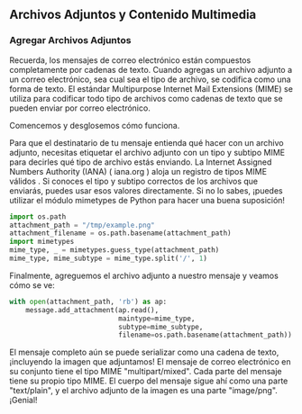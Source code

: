 ## Archivos Adjuntos y Contenido Multimedia

### Agregar Archivos Adjuntos

Recuerda, los mensajes de correo electrónico están compuestos completamente por cadenas de texto. Cuando agregas un archivo adjunto a un correo electrónico, sea cual sea el tipo de archivo, se codifica como una forma de texto. El estándar Multipurpose Internet Mail Extensions (MIME) se utiliza para codificar todo tipo de archivos como cadenas de texto que se pueden enviar por correo electrónico.

Comencemos y desglosemos cómo funciona.

Para que el destinatario de tu mensaje entienda qué hacer con un archivo adjunto, necesitas etiquetar el archivo adjunto con un tipo y subtipo MIME para decirles qué tipo de archivo estás enviando. La Internet Assigned Numbers Authority (IANA) (
iana.org
) aloja un registro de 
tipos MIME válidos
. Si conoces el tipo y subtipo correctos de los archivos que enviarás, puedes usar esos valores directamente. Si no lo sabes, ¡puedes utilizar el módulo mimetypes de Python para hacer una buena suposición!

```python
import os.path
attachment_path = "/tmp/example.png"
attachment_filename = os.path.basename(attachment_path)
import mimetypes
mime_type, _ = mimetypes.guess_type(attachment_path)
mime_type, mime_subtype = mime_type.split('/', 1)
```

Finalmente, agreguemos el archivo adjunto a nuestro mensaje y veamos cómo se ve:

```python
with open(attachment_path, 'rb') as ap:
    message.add_attachment(ap.read(),
                           maintype=mime_type,
                           subtype=mime_subtype,
                           filename=os.path.basename(attachment_path))
```

El mensaje completo aún se puede serializar como una cadena de texto, ¡incluyendo la imagen que adjuntamos! El mensaje de correo electrónico en su conjunto tiene el tipo MIME "multipart/mixed". Cada parte del mensaje tiene su propio tipo MIME. El cuerpo del mensaje sigue ahí como una parte "text/plain", y el archivo adjunto de la imagen es una parte "image/png". ¡Genial!

